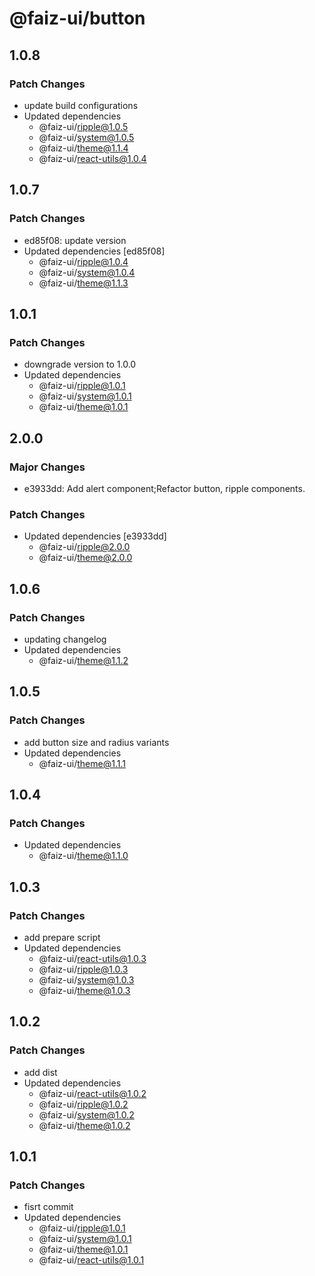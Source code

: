 # @faiz-ui/button

## 1.0.8

### Patch Changes

- update build configurations
- Updated dependencies
  - @faiz-ui/ripple@1.0.5
  - @faiz-ui/system@1.0.5
  - @faiz-ui/theme@1.1.4
  - @faiz-ui/react-utils@1.0.4

## 1.0.7

### Patch Changes

- ed85f08: update version
- Updated dependencies [ed85f08]
  - @faiz-ui/ripple@1.0.4
  - @faiz-ui/system@1.0.4
  - @faiz-ui/theme@1.1.3

## 1.0.1

### Patch Changes

- downgrade version to 1.0.0
- Updated dependencies
  - @faiz-ui/ripple@1.0.1
  - @faiz-ui/system@1.0.1
  - @faiz-ui/theme@1.0.1

## 2.0.0

### Major Changes

- e3933dd: Add alert component;Refactor button, ripple components.

### Patch Changes

- Updated dependencies [e3933dd]
  - @faiz-ui/ripple@2.0.0
  - @faiz-ui/theme@2.0.0

## 1.0.6

### Patch Changes

- updating changelog
- Updated dependencies
  - @faiz-ui/theme@1.1.2

## 1.0.5

### Patch Changes

- add button size and radius variants
- Updated dependencies
  - @faiz-ui/theme@1.1.1

## 1.0.4

### Patch Changes

- Updated dependencies
  - @faiz-ui/theme@1.1.0

## 1.0.3

### Patch Changes

- add prepare script
- Updated dependencies
  - @faiz-ui/react-utils@1.0.3
  - @faiz-ui/ripple@1.0.3
  - @faiz-ui/system@1.0.3
  - @faiz-ui/theme@1.0.3

## 1.0.2

### Patch Changes

- add dist
- Updated dependencies
  - @faiz-ui/react-utils@1.0.2
  - @faiz-ui/ripple@1.0.2
  - @faiz-ui/system@1.0.2
  - @faiz-ui/theme@1.0.2

## 1.0.1

### Patch Changes

- fisrt commit
- Updated dependencies
  - @faiz-ui/ripple@1.0.1
  - @faiz-ui/system@1.0.1
  - @faiz-ui/theme@1.0.1
  - @faiz-ui/react-utils@1.0.1
